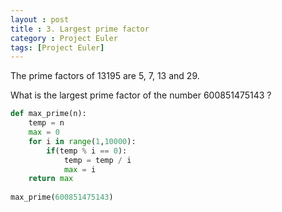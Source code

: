 ```yaml
---
layout : post
title : 3. Largest prime factor
category : Project Euler
tags: [Project Euler]
---
```


The prime factors of 13195 are 5, 7, 13 and 29.

What is the largest prime factor of the number 600851475143 ?





```python
def max_prime(n):
    temp = n
    max = 0
    for i in range(1,10000):
        if(temp % i == 0):
            temp = temp / i
            max = i
    return max
    
max_prime(600851475143)
```

